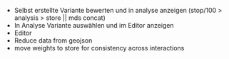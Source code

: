 - Selbst erstellte Variante bewerten und in analyse anzeigen (stop/100 > analysis > store || mds concat)
- In Analyse Variante auswählen und im Editor anzeigen
- Editor
- Reduce data from geojson
- move weights to store for consistency across interactions